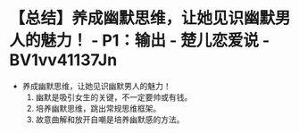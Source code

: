 # 【总结】养成幽默思维，让她见识幽默男人的魅力！ - P1：输出 - 楚儿恋爱说 - BV1vv41137Jn

-   养成幽默思维，让她见识幽默男人的魅力！
    1.  幽默是吸引女生的关键，不一定要帅或有钱。
    2.  培养幽默思维，跳出常规思维框架。
    3.  故意曲解和放开自嘲是培养幽默感的方法。